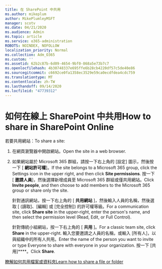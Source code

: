 ```yaml
---
title: 在 SharePoint 中共用
ms.author: mikeplum
author: MikePlumleyMSFT
manager: scotv
ms.date: 04/21/2020
ms.audience: Admin
ms.topic: article
ms.service: o365-administration
ROBOTS: NOINDEX, NOFOLLOW
localization_priority: Normal
ms.collection: Adm_O365
ms.custom: ''
ms.assetid: 62b2c87b-6d09-4654-9bf0-868a5e73b7c7
ms.openlocfilehash: 4b30748337e695ffe6b28cb4220df57c5de40e86
ms.sourcegitcommit: c6692ce0fa1358ec3529e59ca0ecdfdea4cdc759
ms.translationtype: MT
ms.contentlocale: zh-TW
ms.lasthandoff: 09/14/2020
ms.locfileid: "47739312"
---
```

# <a name="how-to-share-in-sharepoint-online"></a><span data-ttu-id="b34ec-102">如何在線上 SharePoint 中共用</span><span class="sxs-lookup"><span data-stu-id="b34ec-102">How to share in SharePoint Online</span></span>

<span data-ttu-id="b34ec-103">若要共用網站：</span><span class="sxs-lookup"><span data-stu-id="b34ec-103">To share a site:</span></span>
  
1. <span data-ttu-id="b34ec-104">在網頁瀏覽器中開啟網站。</span><span class="sxs-lookup"><span data-stu-id="b34ec-104">Open the site in a web browser.</span></span>
    
2. <span data-ttu-id="b34ec-105">如果網站屬於 Microsoft 365 群組，請按一下右上角的 [設定] 圖示，然後按一下 [ **網站許可權**]。</span><span class="sxs-lookup"><span data-stu-id="b34ec-105">If the site belongs to a Microsoft 365 group, click the Settings icon in the upper right, and then click **Site permissions**.</span></span> <span data-ttu-id="b34ec-106">按一下 [ **邀請人員**]，然後選擇新增成員至 Microsoft 365 群組或僅共用網站。</span><span class="sxs-lookup"><span data-stu-id="b34ec-106">Click **Invite people**, and then choose to add members to the Microsoft 365 group or share only the site.</span></span> 
    
    <span data-ttu-id="b34ec-107">針對通訊網站，按一下右上角的 [ **共用網站** ]，然後輸入人員的名稱，然後選取 [ (讀取]、[編輯] 或 [完全控制]) 的許可權等級。</span><span class="sxs-lookup"><span data-stu-id="b34ec-107">For a communication site, click **Share site** in the upper-right, enter the person's name, and then select the permission level (Read, Edit, or Full Control).</span></span> 
    
    <span data-ttu-id="b34ec-108">針對傳統小組網站，按一下右上角的 [ **共用** ]。</span><span class="sxs-lookup"><span data-stu-id="b34ec-108">For a classic team site, click **Share** in the upper-right.</span></span> <span data-ttu-id="b34ec-109">輸入您要邀請之人員的名稱，或輸入 [所有人]，以與組織中的所有人共用。</span><span class="sxs-lookup"><span data-stu-id="b34ec-109">Enter the name of the person you want to invite or type Everyone to share with everyone in your organization.</span></span> <span data-ttu-id="b34ec-110">按一下 [共用]\*\*\*\*。</span><span class="sxs-lookup"><span data-stu-id="b34ec-110">Click **Share**.</span></span>
    
[<span data-ttu-id="b34ec-111">瞭解如何共用檔案或資料夾</span><span class="sxs-lookup"><span data-stu-id="b34ec-111">Learn how to share a file or folder</span></span>](https://go.microsoft.com/fwlink/?linkid=511430)
  

